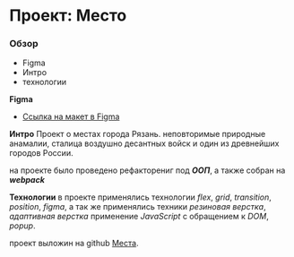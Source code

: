 # Проект: Место

### Обзор

- Figma
- Интро
- технологии

**Figma**

- [Ссылка на макет в Figma](https://www.figma.com/file/2cn9N9jSkmxD84oJik7xL7/JavaScript.-Sprint-4?node-id=0%3A1)

**Интро**
Проект о местах города Рязань.
неповторимые природные анамалии, сталица воздушно десантных войск и один из древнейших городов России.

на проекте было проведено рефакторениг под ***ООП***, а также
собран на ***webpack***

**Технологии**
в проекте применялись технологии _flex_, _grid_, _transition_, _position_, _figma_,
а так же применялись техники _резиновая верстка_, _адаптивная верстка_ применение _JavaScript_ 
с обращением к _DOM_, _popup_.


проект выложин на github [Места](https://valeryavdeev.github.io/mesto/src/index.html).

